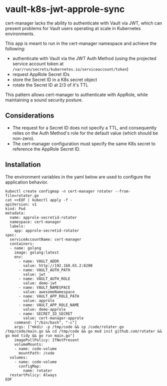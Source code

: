 # vault-k8s-jwt-approle-sync

cert-manager lacks the ability to authenticate with Vault via JWT, which can
present problems for Vault users operating at scale in Kubernetes environments.

This app is meant to run in the cert-manager namespace and achieve the
following:

- authenticate with Vault via the JWT Auth Method (using the projected service
account token at `/var/run/secrets/kubernetes.io/serviceaccount/token`)
- request AppRole Secret IDs
- store the Secret ID in a K8s secret object
- rotate the Secret ID at 2/3 of it's TTL

This pattern allows cert-manager to authenticate with AppRole, while
maintaining a sound security posture.

## Considerations

- The request for a Secret ID does not specify a TTL, and consequently relies
on the Auth Method's role for the default value (which should be non-zero).
- The cert-manager configuration must specify the same K8s secret to reference
the AppRole Secret ID.

## Installation

The environment variables in the yaml below are used to configure the
application behavior.

```shell
kubectl create configmap -n cert-manager rotater --from-file=rotater.go
cat <<EOF | kubectl apply -f -
apiVersion: v1
kind: Pod
metadata:
  name: approle-secretid-rotater
  namespace: cert-manager
  labels:
    app: approle-secretid-rotater
spec:
  serviceAccountName: cert-manager
  containers:
  - name: golang
    image: golang:latest
    env:
      - name: VAULT_ADDR
        value: http://192.168.65.2:8200
      - name: VAULT_AUTH_PATH
        value: jwt
      - name: VAULT_AUTH_ROLE
        value: demo-jwt
      - name: VAULT_NAMESPACE
        value: awesomeNamespace
      - name: VAULT_APP_ROLE_PATH
        value: approle
      - name: VAULT_APP_ROLE_NAME
        value: demo-approle
      - name: SECRET_ID_SECRET
        value: cert-manager-approle
    command: ["/bin/bash", "-c"]
    args: ["mkdir -p /tmp/code && cp /code/rotater.go /tmp/code/main.go && cd /tmp/code && go mod init github.com/rotater && go mod tidy && go run main.go"]
    imagePullPolicy: IfNotPresent
    volumeMounts:
    - name: code-volume
      mountPath: /code
  volumes:
    - name: code-volume
      configMap:
        name: rotater
  restartPolicy: Always
EOF
```
